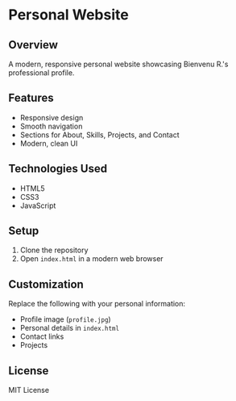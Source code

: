 # Personal Website

## Overview
A modern, responsive personal website showcasing Bienvenu R.'s professional profile.

## Features
- Responsive design
- Smooth navigation
- Sections for About, Skills, Projects, and Contact
- Modern, clean UI

## Technologies Used
- HTML5
- CSS3
- JavaScript

## Setup
1. Clone the repository
2. Open `index.html` in a modern web browser

## Customization
Replace the following with your personal information:
- Profile image (`profile.jpg`)
- Personal details in `index.html`
- Contact links
- Projects

## License
MIT License
